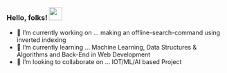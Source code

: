 ### Hello, folks! <img src="https://raw.githubusercontent.com/MartinHeinz/MartinHeinz/master/wave.gif" width="30px">

<!--
**niketmittal/niketmittal** is a ✨ _special_ ✨ repository because its `README.md` (this file) appears on your GitHub profile. -->

- 🔭 I’m currently working on ... making an offline-search-command using inverted indexing
- 🌱 I’m currently learning ... Machine Learning, Data Structures & Algorithms and Back-End in Web Development
- 👯 I’m looking to collaborate on ... IOT/ML/AI based Project

